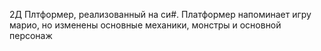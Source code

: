 2Д Плтформер, реализованный на си#.
Платформер напоминает игру марио, но изменены основные механики, монстры и основной персонаж
